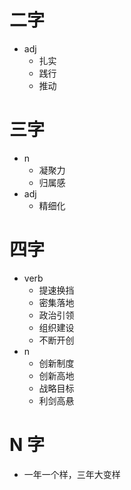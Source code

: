 # 二字

- adj
  - 扎实
  - 践行
  - 推动

# 三字

- n
  - 凝聚力
  - 归属感
- adj
  - 精细化

# 四字

- verb
  - 提速换挡
  - 密集落地
  - 政治引领
  - 组织建设
  - 不断开创
- n
  - 创新制度
  - 创新高地
  - 战略目标
  - 利剑高悬

# N 字

- 一年一个样，三年大变样
